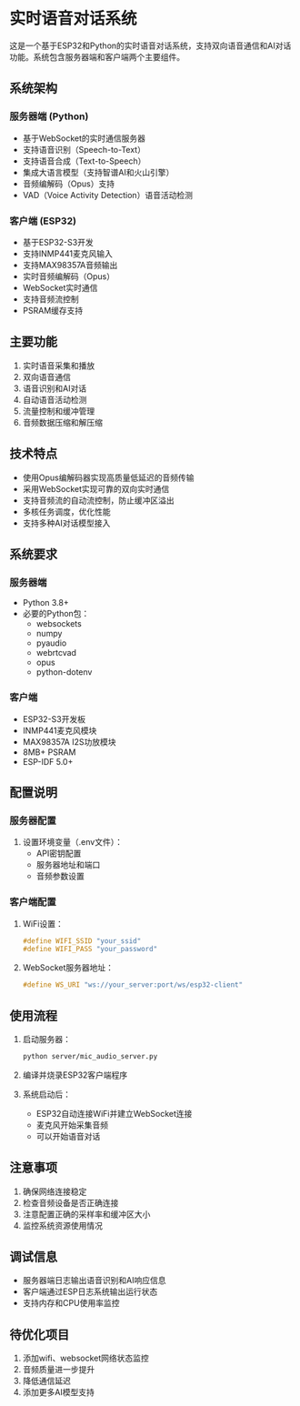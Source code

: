 # 实时语音对话系统

这是一个基于ESP32和Python的实时语音对话系统，支持双向语音通信和AI对话功能。系统包含服务器端和客户端两个主要组件。

## 系统架构

### 服务器端 (Python)
- 基于WebSocket的实时通信服务器
- 支持语音识别（Speech-to-Text）
- 支持语音合成（Text-to-Speech）
- 集成大语言模型（支持智谱AI和火山引擎）
- 音频编解码（Opus）支持
- VAD（Voice Activity Detection）语音活动检测

### 客户端 (ESP32)
- 基于ESP32-S3开发
- 支持INMP441麦克风输入
- 支持MAX98357A音频输出
- 实时音频编解码（Opus）
- WebSocket实时通信
- 支持音频流控制
- PSRAM缓存支持

## 主要功能

1. 实时语音采集和播放
2. 双向语音通信
3. 语音识别和AI对话
4. 自动语音活动检测
5. 流量控制和缓冲管理
6. 音频数据压缩和解压缩

## 技术特点

- 使用Opus编解码器实现高质量低延迟的音频传输
- 采用WebSocket实现可靠的双向实时通信
- 支持音频流的自动流控制，防止缓冲区溢出
- 多核任务调度，优化性能
- 支持多种AI对话模型接入

## 系统要求

### 服务器端
- Python 3.8+
- 必要的Python包：
  - websockets
  - numpy
  - pyaudio
  - webrtcvad
  - opus
  - python-dotenv

### 客户端
- ESP32-S3开发板
- INMP441麦克风模块
- MAX98357A I2S功放模块
- 8MB+ PSRAM
- ESP-IDF 5.0+

## 配置说明

### 服务器配置
1. 设置环境变量（.env文件）：
   - API密钥配置
   - 服务器地址和端口
   - 音频参数设置

### 客户端配置
1. WiFi设置：
   ```cpp
   #define WIFI_SSID "your_ssid"
   #define WIFI_PASS "your_password"
   ```

2. WebSocket服务器地址：
   ```cpp
   #define WS_URI "ws://your_server:port/ws/esp32-client"
   ```

## 使用流程

1. 启动服务器：
   ```bash
   python server/mic_audio_server.py
   ```

2. 编译并烧录ESP32客户端程序

3. 系统启动后：
   - ESP32自动连接WiFi并建立WebSocket连接
   - 麦克风开始采集音频
   - 可以开始语音对话

## 注意事项

1. 确保网络连接稳定
2. 检查音频设备是否正确连接
3. 注意配置正确的采样率和缓冲区大小
4. 监控系统资源使用情况

## 调试信息

- 服务器端日志输出语音识别和AI响应信息
- 客户端通过ESP日志系统输出运行状态
- 支持内存和CPU使用率监控

## 待优化项目

1. 添加wifi、websocket网络状态监控
2. 音频质量进一步提升
3. 降低通信延迟
4. 添加更多AI模型支持